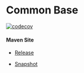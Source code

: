 # Common Base

[![codecov](https://codecov.io/gh/bremersee/common-base/branch/master/graph/badge.svg)](https://codecov.io/gh/bremersee/common-base)

#### Maven Site

- [Release](https://bremersee.github.io/common-base/index.html)

- [Snapshot](https://nexus.bremersee.org/repository/maven-sites/common-base/2.1.3-SNAPSHOT/index.html)
